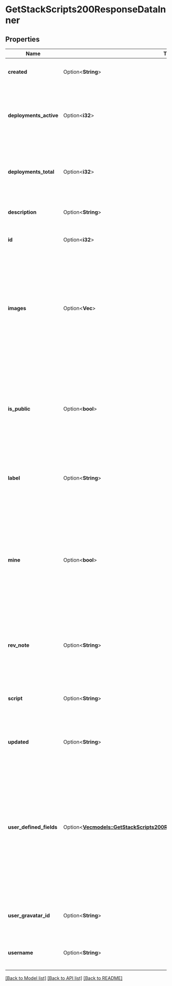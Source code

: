 # GetStackScripts200ResponseDataInner

## Properties

Name | Type | Description | Notes
------------ | ------------- | ------------- | -------------
**created** | Option<**String**> | __Read-only__ The date this StackScript was created. | [optional][readonly]
**deployments_active** | Option<**i32**> | __Read-only__ Count of currently active, deployed Linodes created from this StackScript. | [optional][readonly]
**deployments_total** | Option<**i32**> | __Filterable__, __Read-only__ The total number of times this StackScript has been deployed. | [optional][readonly]
**description** | Option<**String**> | __Filterable__ A description for the StackScript. | [optional]
**id** | Option<**i32**> | __Read-only__ The unique ID of this StackScript. | [optional][readonly]
**images** | Option<**Vec<String>**> | An array of Image IDs. These are the Images that can be deployed with this StackScript.  `any/all` indicates that all available Images, including private Images, are accepted. | [optional]
**is_public** | Option<**bool**> | __Filterable__ This determines whether other users can use your StackScript. __Once a StackScript is made public, it cannot be made private.__ | [optional]
**label** | Option<**String**> | __Filterable__ The StackScript's label is for display purposes only. | [optional]
**mine** | Option<**bool**> | __Filterable__, __Read-only__ Returns `true` if this StackScript is owned by the account of the user making the request, and the user making the request is unrestricted or has access to this StackScript. | [optional][readonly]
**rev_note** | Option<**String**> | __Filterable__ This field allows you to add notes for the set of revisions made to this StackScript. | [optional]
**script** | Option<**String**> | The script to execute when provisioning a new Linode with this StackScript. | [optional]
**updated** | Option<**String**> | __Read-only__ The date this StackScript was last updated. | [optional][readonly]
**user_defined_fields** | Option<[**Vec<models::GetStackScripts200ResponseDataInnerUserDefinedFieldsInner>**](get_stack_scripts_200_response_data_inner_user_defined_fields_inner.md)> | __Read-only__ This is a list of fields defined with a special syntax inside this StackScript that allow for supplying customized parameters during deployment. See [Declare User-Defined Fields (UDFs)](https://www.linode.com/docs/products/tools/stackscripts/guides/write-a-custom-script/#declare-user-defined-fields-udfs) for more information. | [optional][readonly]
**user_gravatar_id** | Option<**String**> | __Read-only__ The Gravatar ID for the User who created the StackScript. | [optional][readonly]
**username** | Option<**String**> | __Read-only__ The User who created the StackScript. | [optional][readonly]

[[Back to Model list]](../README.md#documentation-for-models) [[Back to API list]](../README.md#documentation-for-api-endpoints) [[Back to README]](../README.md)


